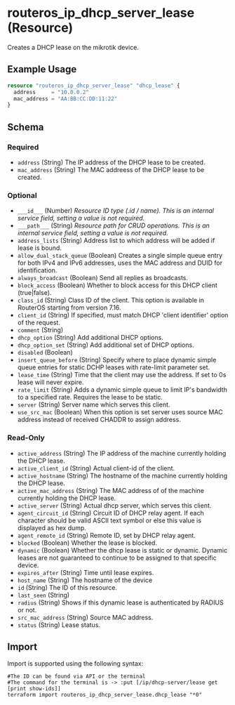 # routeros_ip_dhcp_server_lease (Resource)
Creates a DHCP lease on the mikrotik device.

## Example Usage
```terraform
resource "routeros_ip_dhcp_server_lease" "dhcp_lease" {
  address     = "10.0.0.2"
  mac_address = "AA:BB:CC:DD:11:22"
}
```

<!-- schema generated by tfplugindocs -->
## Schema

### Required

- `address` (String) The IP address of the DHCP lease to be created.
- `mac_address` (String) The MAC addreess of the DHCP lease to be created.

### Optional

- `___id___` (Number) <em>Resource ID type (.id / name). This is an internal service field, setting a value is not required.</em>
- `___path___` (String) <em>Resource path for CRUD operations. This is an internal service field, setting a value is not required.</em>
- `address_lists` (String) Address list to which address will be added if lease is bound.
- `allow_dual_stack_queue` (Boolean) Creates a single simple queue entry for both IPv4 and IPv6 addresses, uses the MAC address and DUID for identification.
- `always_broadcast` (Boolean) Send all replies as broadcasts.
- `block_access` (Boolean) Whether to block access for this DHCP client (true|false).
- `class_id` (String) Class ID of the client. This option is available in RouterOS starting from version 7.16.
- `client_id` (String) If specified, must match DHCP 'client identifier' option of the request.
- `comment` (String)
- `dhcp_option` (String) Add additional DHCP options.
- `dhcp_option_set` (String) Add additional set of DHCP options.
- `disabled` (Boolean)
- `insert_queue_before` (String) Specify where to place dynamic simple queue entries for static DCHP leases with rate-limit parameter set.
- `lease_time` (String) Time that the client may use the address. If set to 0s lease will never expire.
- `rate_limit` (String) Adds a dynamic simple queue to limit IP's bandwidth to a specified rate. Requires the lease to be static.
- `server` (String) Server name which serves this client.
- `use_src_mac` (Boolean) When this option is set server uses source MAC address instead of received CHADDR to assign address.

### Read-Only

- `active_address` (String) The IP address of the machine currently holding the DHCP lease.
- `active_client_id` (String) Actual client-id of the client.
- `active_hostname` (String) The hostname of the machine currently holding the DHCP lease.
- `active_mac_address` (String) The MAC address of of the machine currently holding the DHCP lease.
- `active_server` (String) Actual dhcp server, which serves this client.
- `agent_circuit_id` (String) Circuit ID of DHCP relay agent. If each character should be valid ASCII text symbol or else this value is displayed as hex dump.
- `agent_remote_id` (String) Remote ID, set by DHCP relay agent.
- `blocked` (Boolean) Whether the lease is blocked.
- `dynamic` (Boolean) Whether the dhcp lease is static or dynamic. Dynamic leases are not guaranteed to continue to be assigned to that specific device.
- `expires_after` (String) Time until lease expires.
- `host_name` (String) The hostname of the device
- `id` (String) The ID of this resource.
- `last_seen` (String)
- `radius` (String) Shows if this dynamic lease is authenticated by RADIUS or not.
- `src_mac_address` (String) Source MAC address.
- `status` (String) Lease status.

## Import
Import is supported using the following syntax:
```shell
#The ID can be found via API or the terminal
#The command for the terminal is -> :put [/ip/dhcp-server/lease get [print show-ids]]
terraform import routeros_ip_dhcp_server_lease.dhcp_lease "*0"
```
